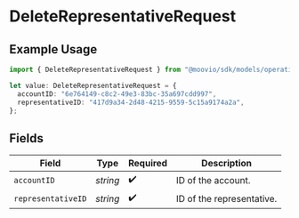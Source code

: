 # DeleteRepresentativeRequest

## Example Usage

```typescript
import { DeleteRepresentativeRequest } from "@moovio/sdk/models/operations";

let value: DeleteRepresentativeRequest = {
  accountID: "6e764149-c8c2-49e3-83bc-35a697cdd997",
  representativeID: "417d9a34-2d48-4215-9559-5c15a9174a2a",
};
```

## Fields

| Field                     | Type                      | Required                  | Description               |
| ------------------------- | ------------------------- | ------------------------- | ------------------------- |
| `accountID`               | *string*                  | :heavy_check_mark:        | ID of the account.        |
| `representativeID`        | *string*                  | :heavy_check_mark:        | ID of the representative. |